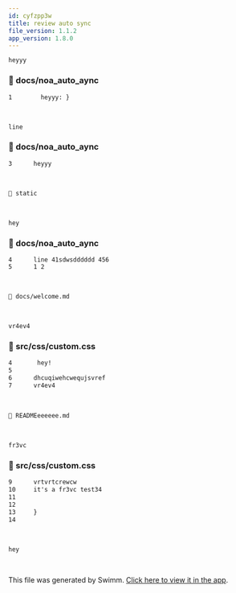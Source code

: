```yaml
---
id: cyfzpp3w
title: review auto sync
file_version: 1.1.2
app_version: 1.8.0
---
```


`heyyy`<swm-token data-swm-token=":docs/noa_auto_aync:1:1:1:`  heyyy: }`"/>
<!-- NOTE-swimm-snippet: the lines below link your snippet to Swimm -->
### 📄 docs/noa_auto_aync
```
1        heyyy: }
```

<br/>

`line`<swm-token data-swm-token=":docs/noa_auto_aync:4:0:0:`line 41sdwsdddddd 456`"/>
<!-- NOTE-swimm-snippet: the lines below link your snippet to Swimm -->
### 📄 docs/noa_auto_aync
```
3      heyyy
```

<br/>

`📄 static`

<br/>

`hey`<swm-token data-swm-token=":src/css/custom.css:4:1:1:` hey!`"/>
<!-- NOTE-swimm-snippet: the lines below link your snippet to Swimm -->
### 📄 docs/noa_auto_aync
```
4      line 41sdwsdddddd 456
5      1 2
```

<br/>

`📄 docs/welcome.md`

<br/>

`vr4ev4`<swm-token data-swm-token=":src/css/custom.css:7:0:0:`vr4ev4`"/>
<!-- NOTE-swimm-snippet: the lines below link your snippet to Swimm -->
### 📄 src/css/custom.css
```css
4       hey!
5      
6      dhcuqiwehcwequjsvref
7      vr4ev4
```

<br/>

`📄 READMEeeeeee.md`

<br/>

`fr3vc`<swm-token data-swm-token=":src/css/custom.css:10:6:6:`it&#39;s a fr3vc test34`"/>
<!-- NOTE-swimm-snippet: the lines below link your snippet to Swimm -->
### 📄 src/css/custom.css
```css
9      vrtvrtcrewcw 
10     it's a fr3vc test34
11     
12     
13     }
14     
```

<br/>

`hey`<swm-token data-swm-token=":src/css/custom.css:4:1:1:` hey!`"/>

<br/>

This file was generated by Swimm. [Click here to view it in the app](http://localhost:5000/repos/Z2l0aHViJTNBJTNBTm9hUmVwbyUzQSUzQU5vYW96ZXI=/docs/cyfzpp3w).

